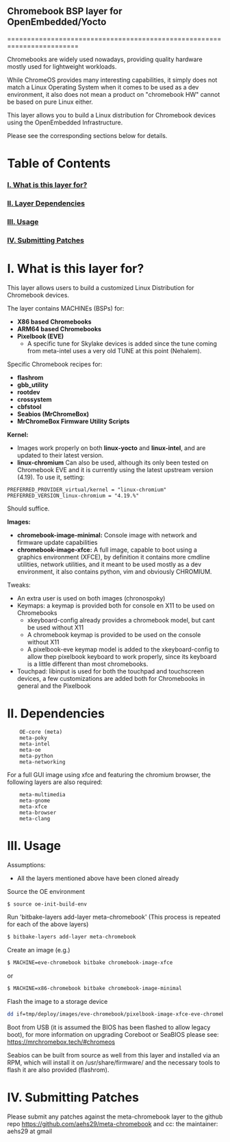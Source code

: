 ## Chromebook BSP layer for OpenEmbedded/Yocto
========================================================================

Chromebooks are widely used nowadays, providing quality hardware mostly
used for lightweight workloads.

While ChromeOS provides many interesting capabilities, it simply does not
match a Linux Operating System when it comes to be used as a dev environment,
it also does not mean a product on "chromebook HW" cannot be based on pure
Linux either.

This layer allows you to build a Linux distribution for Chromebook devices
using the OpenEmbedded Infrastructure.


Please see the corresponding sections below for details.


Table of Contents
=============================================

### [I. What is this layer for?](https://github.com/aehs29/meta-chromebook/tree/master#i-what-is-this-layer-for)
### [II. Layer Dependencies](https://github.com/aehs29/meta-chromebook/tree/master#ii-dependencies)
### [III. Usage](https://github.com/aehs29/meta-chromebook/tree/master#iii-usage)
### [IV. Submitting Patches](https://github.com/aehs29/meta-chromebook/tree/master#iv-submitting-patches)



I. What is this layer for?
=============================================

This layer allows users to build a customized Linux Distribution
for Chromebook devices.

The layer contains MACHINEs (BSPs) for:
* **X86 based Chromebooks**
* **ARM64 based Chromebooks**
* **Pixelbook (EVE)**
   * A specific tune for Skylake devices is added since the tune coming
   from meta-intel uses a very old TUNE at this point (Nehalem).

Specific Chromebook recipes for:
* **flashrom**
* **gbb_utility**
* **rootdev**
* **crossystem**
* **cbfstool**
* **Seabios (MrChromeBox)**
* **MrChromeBox Firmware Utility Scripts**

**Kernel:**
 - Images work properly on both **linux-yocto** and **linux-intel**, and are updated
 to their latest version.
 - **linux-chromium** Can also be used, although its only been tested on Chromebook EVE
 and it is currently using the latest upstream version (4.19).
 To use it, setting:
```
PREFERRED_PROVIDER_virtual/kernel = "linux-chromium"
PREFERRED_VERSION_linux-chromium = "4.19.%"
```
Should suffice.


**Images:**
* **chromebook-image-minimal:** Console image with network and firmware update capabilities
* **chromebook-image-xfce:** A full image, capable to boot using a graphics environment (XFCE),
   by definition it contains more cmdline utilities, network utilities, and it meant to be
   used mostly as a dev environment, it also contains python, vim and obviously CHROMIUM.

Tweaks:
 - An extra user is used on both images (chronospoky)
 - Keymaps: a keymap is provided both for console en X11 to be used on Chromebooks
   * xkeyboard-config already provides a chromebook model, but cant be used without X11
   * A chromebook keymap is provided to be used on the console without X11
   * A pixelbook-eve keymap model is added to the xkeyboard-config to allow thep pixelbook
     keyboard to work properly, since its keyboard is a little different than most chromebooks.
 - Touchpad: libinput is used for both the touchpad and touchscreen devices, a few
   customizations are added both for Chromebooks in general and the Pixelbook


II. Dependencies
=============================================

        OE-core (meta)
        meta-poky
        meta-intel
        meta-oe
        meta-python
        meta-networking


For a full GUI image using xfce and featuring the chromium browser, the following layers
are also required:

        meta-multimedia
        meta-gnome
        meta-xfce
        meta-browser
        meta-clang


III. Usage
=============================================

Assumptions:
- All the layers mentioned above have been cloned already

Source the OE environment
 ```bash
$ source oe-init-build-env
 ```
Run 'bitbake-layers add-layer meta-chromebook' (This process is repeated for each of the above layers)
```bash
$ bitbake-layers add-layer meta-chromebook
 ```
Create an image (e.g.)
```bash
$ MACHINE=eve-chromebook bitbake chromebook-image-xfce
 ```
or
```bash
$ MACHINE=x86-chromebook bitbake chromebook-image-minimal
 ```
Flash the image to a storage device
```bash
dd if=tmp/deploy/images/eve-chromebook/pixelbook-image-xfce-eve-chromebook.wic of=/dev/<your-dev>
 ```
Boot from USB (it is assumed the BIOS has been flashed to allow legacy boot), for more information
on upgrading Coreboot or SeaBIOS please see: https://mrchromebox.tech/#chromeos


Seabios can be built from source as well from this layer and installed via an RPM, which will install
it on /usr/share/firmware/ and the necessary tools to flash it are also provided (flashrom).


IV. Submitting Patches
=============================================

Please submit any patches against the meta-chromebook layer to the github repo https://github.com/aehs29/meta-chromebook
and cc: the maintainer: aehs29 at gmail

